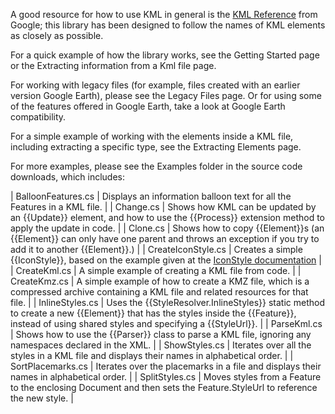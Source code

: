 A good resource for how to use KML in general is the [KML Reference](https://developers.google.com/kml/documentation/kmlreference) from Google; this library has been designed to follow the names of KML elements as closely as possible.

For a quick example of how the library works, see the Getting Started page or the Extracting information from a Kml file page.

For working with legacy files (for example, files created with an earlier version Google Earth), please see the Legacy Files page. Or for using some of the features offered in Google Earth, take a look at Google Earth compatibility.

For a simple example of working with the elements inside a KML file, including extracting a specific type, see the Extracting Elements page.

For more examples, please see the Examples folder in the source code downloads, which includes:

| BalloonFeatures.cs | Displays an information balloon text for all the Features in a KML file. |
| Change.cs | Shows how KML can be updated by an {{Update}} element, and how to use the {{Process}} extension method to apply the update in code. |
| Clone.cs | Shows how to copy {{Element}}s (an {{Element}} can only have one parent and throws an exception if you try to add it to another {{Element}}.) |
| CreateIconStyle.cs | Creates a simple {{IconStyle}}, based on the example given at the [IconStyle documentation](https://developers.google.com/kml/documentation/kmlreference#iconstyle)  |
| CreateKml.cs | A simple example of creating a KML file from code. |
| CreateKmz.cs | A simple example of how to create a KMZ file, which is a compressed archive containing a KML file and related resources for that file. |
| InlineStyles.cs | Uses the {{StyleResolver.InlineStyles}} static method to create a new {{Element}} that has the styles inside the {{Feature}}, instead of using shared styles and specifying a {{StyleUrl}}. |
| ParseKml.cs | Shows how to use the {{Parser}} class to parse a KML file, ignoring any namespaces declared in the XML. |
| ShowStyles.cs | Iterates over all the styles in a KML file and displays their names in alphabetical order. |
| SortPlacemarks.cs | Iterates over the placemarks in a file and displays their names in alphabetical order. |
| SplitStyles.cs | Moves styles from a Feature to the enclosing Document and then sets the Feature.StyleUrl to reference the new style. |